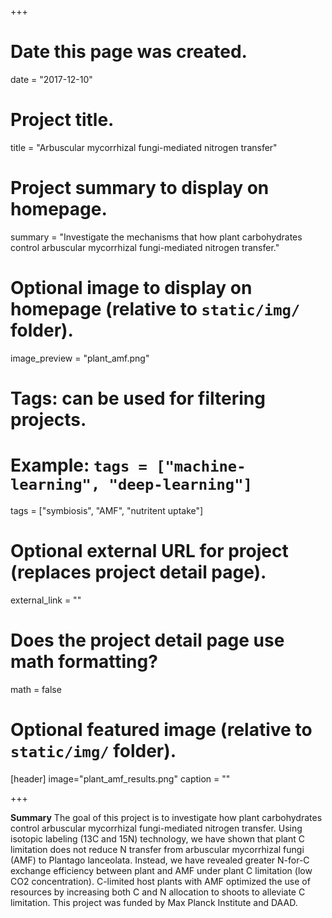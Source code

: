 +++
# Date this page was created.
date = "2017-12-10"

# Project title.
title = "Arbuscular mycorrhizal fungi-mediated nitrogen transfer"

# Project summary to display on homepage.
summary = "Investigate the mechanisms that how plant carbohydrates control arbuscular mycorrhizal fungi-mediated nitrogen transfer."

# Optional image to display on homepage (relative to `static/img/` folder).
image_preview = "plant_amf.png"

# Tags: can be used for filtering projects.
# Example: `tags = ["machine-learning", "deep-learning"]`
tags = ["symbiosis", "AMF", "nutritent uptake"]

# Optional external URL for project (replaces project detail page).
external_link = ""

# Does the project detail page use math formatting?
math = false

# Optional featured image (relative to `static/img/` folder).
[header]
image="plant_amf_results.png"
caption = ""

+++

**Summary**
The goal of this project is to investigate how plant carbohydrates control arbuscular mycorrhizal fungi-mediated nitrogen transfer. Using isotopic labeling (13C and 15N) technology, we have shown that plant C limitation does not reduce N transfer from arbuscular mycorrhizal fungi (AMF) to Plantago lanceolata. Instead, we have revealed greater N-for-C exchange efficiency between plant and AMF under plant C limitation (low CO2 concentration). C-limited host plants with AMF optimized the use of resources by increasing both C and N allocation to shoots to alleviate C limitation. This project was funded by Max Planck Institute and DAAD.
